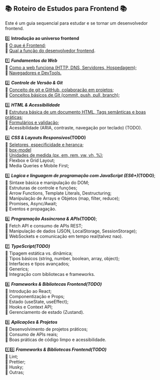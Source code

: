 
## 📚 Roteiro de Estudos para Frontend 📚

Este é um guia sequencial para estudar e se tornar um desenvolvedor frontend.

0️⃣ <b>Introdução ao universo frontend</b>
<br>🔹 [O que é Frontend](/docs/Front/introduction/what_frontend.md);
<br>🔹 [Qual a função do desenvolvedor frontend](/docs/Front/introduction/what_frontend_develop.md).

1️⃣ *<b>Fundamentos da Web*</b>
<br>🔹 [Como a web funciona (HTTP, DNS, Servidores, Hospedagem)](/docs/Front/web-fundamentals/http-dns-servers-hostings.md);
<br>🔹 [Navegadores e DevTools.](/docs/Front/web-fundamentals/browser-and-devtools.md)

2️⃣ *<b>Controle de Versão & Git*</b>
<br>🔹 [Conceito de git e GitHub, colaboração em projetos](/docs/Front/git/introduction.md);<br>🔹 [Conceitos básicos de Git (commit, push, pull, branch)](/docs/Front/git/commands.md);


3️⃣ *<b>HTML & Acessibilidade*</b>
<br>🔹 [Estrutura básica de um documento HTML, Tags semânticas e boas práticas](/docs/Front/html/structure-basic.md);
<br>🔹 [Formulários e validação](/docs/Front/html/form-and-validations.md);
<br>🔹 Acessibilidade (ARIA, contraste, navegação por teclado) (TODO).

4️⃣ *<b>CSS & Layouts Responsivos*(TODO)</b>
<br>🔹 [Seletores, especificidade e herança](/docs/Front/css/selectors.md);
<br>🔹 [box-model](/docs/Front/css/box-models.md)
<br>🔹 [Unidades de medida (px, em, rem, vw, vh, %)](/docs/Front/css/unit-measurement.md);
<br>🔹 Flexbox e Grid Layout;
<br>🔹 Media Queries e Mobile First;


5️⃣ *<b>Logica e linguagem de programação com JavaScript (ES6+)*(TODO)</b>;
<br>🔹 Sintaxe básica e manipulação do DOM;
<br>🔹 Estruturas de controle e funções;
<br>🔹 Arrow Functions, Template Literals, Destructuring;
<br>🔹 Manipulação de Arrays e Objetos (map, filter, reduce);
<br>🔹 Promises, Async/Await;
<br>🔹 Eventos e propagação.

6️⃣ *<b>Programação Assíncrona & APIs*(TODO)</b>;
<br>🔹 Fetch API e consumo de APIs REST;
<br>🔹 Manipulação de dados (JSON, LocalStorage, SessionStorage);
<br>🔹 WebSockets e comunicação em tempo real(talvez nao).

7️⃣ *<b>TypeScript(TODO)</b>*
<br>🔹 Tipagem estática vs. dinâmica;
<br>🔹 Tipos básicos (string, number, boolean, array, object);
<br>🔹 Interfaces e tipos avançados;
<br>🔹 Generics;
<br>🔹 Integração com bibliotecas e frameworks.

8️⃣ *<b>Frameworks & Bibliotecas Frontend(TODO)</b>*
<br>🔹 Introdução ao React;
<br>🔹 Componentização e Props;
<br>🔹 Estado (useState, useEffect);
<br>🔹 Hooks e Context API;
<br>🔹 Gerenciamento de estado (Zustand).

9️⃣ *<b>Aplicações & Projetos*</b>
<br>🔹 Desenvolvimento de projetos práticos;
<br>🔹 Consumo de APIs reais;
<br>🔹 Boas práticas de código limpo e acessibilidade.

1️⃣0️⃣ *<b>Frameworks & Bibliotecas Frontend(TODO)</b>*
<br>🔹 Lint;
<br>🔹 Prettier;
<br>🔹 Husky;
<br>🔹 Outras;
